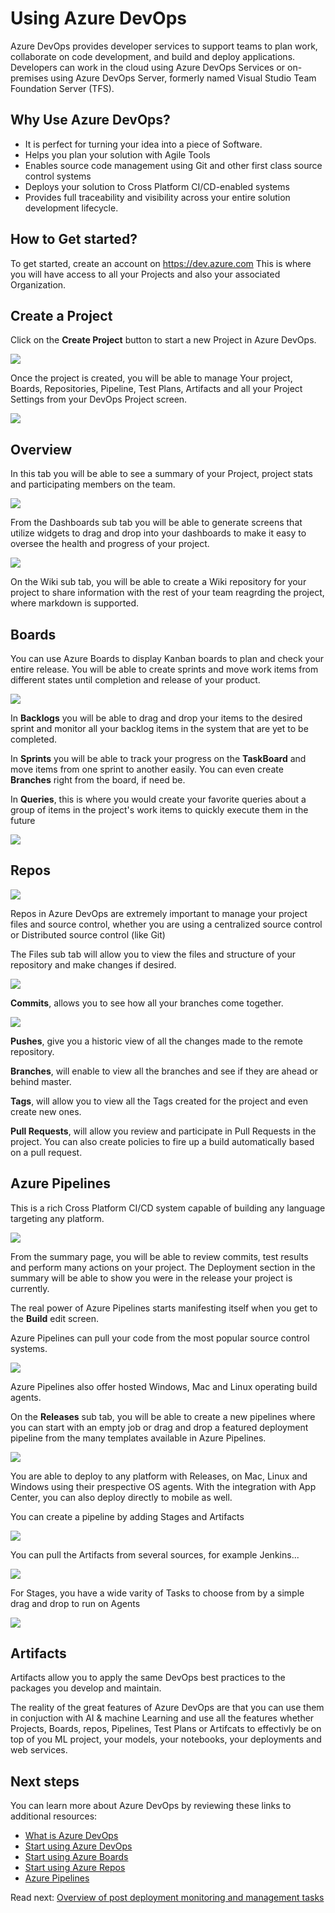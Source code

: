 # Using Azure DevOps

Azure DevOps provides developer services to support teams to plan work, collaborate on code development, and build and deploy applications. Developers can work in the cloud using Azure DevOps Services or on-premises using Azure DevOps Server, formerly named Visual Studio Team Foundation Server (TFS).

## Why Use Azure DevOps?

- It is perfect for turning your idea into a piece of Software.
- Helps you plan your solution with Agile Tools
- Enables source code management using Git and other first class source control systems
- Deploys your solution to Cross Platform CI/CD-enabled systems
- Provides full traceability and visibility across your entire solution development lifecycle.

## How to Get started?

To get started, create an account on https://dev.azure.com
This is where you will have access to all your Projects and also your associated Organization.

## Create a Project

Click on the **Create Project** button to start a new Project in Azure DevOps.

![](media/CreateProject.png)

Once the project is created, you will be able to manage Your project, Boards, Repositories, Pipeline, Test Plans, Artifacts and all your Project Settings from your DevOps Project screen.

![](media/DevOpsDashBoard.png)

## Overview

In this tab you will be able to see a summary of your Project, project stats and participating members on the team.

![](media/Overview.png)

From the Dashboards sub tab you will be able to generate screens that utilize widgets to drag and drop into your dashboards to make it easy to oversee the health and progress of your project.

![](media/Dashboards.png)

On the Wiki sub tab, you will be able to create a Wiki repository for your project to share information with the rest of your team reagrding the project, where markdown is supported.

## Boards

You can use Azure Boards to display Kanban boards to plan and check your entire release. You will be able to create sprints and move work items from different states until completion and release of your product.

![](media/Boards.png)

In **Backlogs** you will be able to drag and drop your items to the desired sprint and monitor all your backlog items in the system that are yet to be completed.

In **Sprints** you will be able to track your progress on the **TaskBoard** and move items from one sprint to another easily. You can even create **Branches** right from the board, if need be.

In **Queries**, this is where you would create your favorite queries about a group of items in the project's work items to quickly execute them in the future

![](media/Queries.png)

## Repos

![](media/Repos.png)

Repos in Azure DevOps are extremely important to manage your project files and source control, whether you are using a centralized source control or Distributed source control (like Git)

The Files sub tab will allow you to view the files and structure of your repository and make changes if desired.

![](media/Files.png)

**Commits**, allows you to see how all your branches come together.

![](media/Commits.png)

**Pushes**, give you a historic view of all the changes made to the remote repository.

**Branches**, will enable to view all the branches and see if they are ahead or behind master.

**Tags**, will allow you to view all the Tags created for the project and even create new ones.

**Pull Requests**, will allow you review and participate in Pull Requests in the project. You can also create policies to fire up a build automatically based on a pull request.

## Azure Pipelines

This is a rich Cross Platform CI/CD system capable of building any language targeting any platform.

![](media/pipelines.png)

From the summary page, you will be able to review commits, test results and perform many actions on your project. The Deployment section in the summary will be able to show you were in the release your project is currently.

The real power of Azure Pipelines starts manifesting itself when you get to the **Build** edit screen.

Azure Pipelines can pull your code from the most popular source control systems.

![](media/PipRepos.png)

Azure Pipelines also offer hosted Windows, Mac and Linux operating build agents.

On the **Releases** sub tab, you will be able to create a new pipelines where you can start with an empty job or drag and drop a featured deployment pipeline from the many templates available in Azure Pipelines.

![](media/ReleaseTemplates.png)

You are able to deploy to any platform with Releases, on Mac, Linux and Windows using their prespective OS agents. With the integration with App Center, you can also deploy directly to mobile as well.

You can create a pipeline by adding Stages and Artifacts

![](media/Stages.png)

You can pull the Artifacts from several sources, for example Jenkins...

![](media/Jenkins.png)

For Stages, you have a wide varity of Tasks to choose from by a simple drag and drop to run on Agents

![](media/Tasks.png)

## Artifacts

Artifacts allow you to apply the same DevOps best practices to the packages you develop and maintain.

The reality of the great features of Azure DevOps are that you can use them in conjuction with AI & machine Learning and use all the features whether Projects, Boards, repos, Pipelines, Test Plans or Artifcats to effectivly be on top of you ML project, your models, your notebooks, your deployments and web services.

## Next steps

You can learn more about Azure DevOps by reviewing these links to additional resources:

- [What is Azure DevOps](https://docs.microsoft.com/azure/devops/user-guide/what-is-azure-devops)
- [Start using Azure DevOps](https://docs.microsoft.com/azure/devops/user-guide/index)
- [Start using Azure Boards](https://docs.microsoft.com/azure/devops/boards/get-started/index)
- [Start using Azure Repos](https://docs.microsoft.com/azure/devops/repos/get-started/index)
- [Azure Pipelines](https://docs.microsoft.com/azure/devops/pipelines/get-started/index)

Read next: [Overview of post deployment monitoring and management tasks](../post-deployment-monitoring-and-management/README.md)
